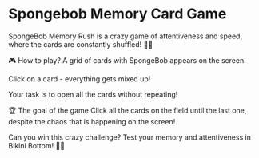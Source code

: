# Spongebob Memory Card Game

SpongeBob Memory Rush is a crazy game of attentiveness and speed, where the cards are constantly shuffled! 🧽💨

🎮 How to play?
A grid of cards with SpongeBob appears on the screen.

Click on a card - everything gets mixed up!

Your task is to open all the cards without repeating!

🏆 The goal of the game
Click all the cards on the field until the last one, despite the chaos that is happening on the screen!

Can you win this crazy challenge? Test your memory and attentiveness in Bikini Bottom! 🌊🔥
